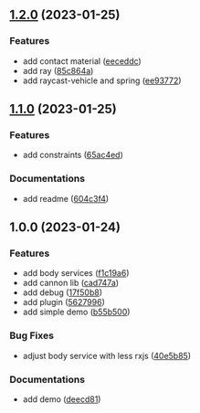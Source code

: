 

## [1.2.0](https://github.com/angular-threejs/cannon/compare/1.1.0...1.2.0) (2023-01-25)


### Features

* add contact material ([eeceddc](https://github.com/angular-threejs/cannon/commit/eeceddcb0f3f246cd9cf4b11f9ac997269f7ebc7))
* add ray ([85c864a](https://github.com/angular-threejs/cannon/commit/85c864a5c17a681caa7ad8f3a8a4e8042a108900))
* add raycast-vehicle and spring ([ee93772](https://github.com/angular-threejs/cannon/commit/ee93772a513f55888685fe639ad96aca9d2de231))

## [1.1.0](https://github.com/angular-threejs/cannon/compare/1.0.0...1.1.0) (2023-01-25)


### Features

* add constraints ([65ac4ed](https://github.com/angular-threejs/cannon/commit/65ac4ed77c21a2d659fec8eea13d916f1340e974))


### Documentations

* add readme ([604c3f4](https://github.com/angular-threejs/cannon/commit/604c3f43e24249b02a0d4cfbf75e7b1294a93fa9))

## 1.0.0 (2023-01-24)


### Features

* add body services ([f1c19a6](https://github.com/angular-threejs/cannon/commit/f1c19a6381499585b5e4bed1638e25a030c2cdd6))
* add cannon lib ([cad747a](https://github.com/angular-threejs/cannon/commit/cad747a0d47bba706dc676f03ab993a6022deec5))
* add debug ([17f50b8](https://github.com/angular-threejs/cannon/commit/17f50b82ba03620df4aca1c0375efc5d7cf142af))
* add plugin ([5627996](https://github.com/angular-threejs/cannon/commit/5627996fa7dccc7c2926d320c56e7d150b18488f))
* add simple demo ([b55b500](https://github.com/angular-threejs/cannon/commit/b55b500159468f15d2f19c0d5d4c37dff78f2b0d))


### Bug Fixes

* adjust body service with less rxjs ([40e5b85](https://github.com/angular-threejs/cannon/commit/40e5b85a52d291cd121518b8fc2692d8f8ef7206))


### Documentations

* add demo ([deecd81](https://github.com/angular-threejs/cannon/commit/deecd818741f10dd7335c61f53c63df195e4cfe0))